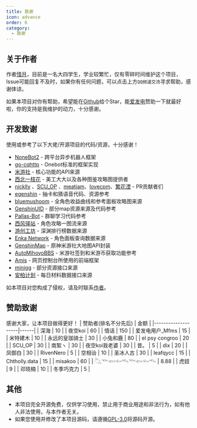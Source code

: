 ```yaml
---
title: 致谢
icon: advance
order: 6
category:
  - 致谢
---
```


## 关于作者
作者[惜月](https://github.com/CMHopeSunshine)，目前是一名大四学生，学业较繁忙，仅有零碎时间维护这个项目，Issue可能回复不及时，如果你有任何问题，可以点击上方`QQ频道交流`寻求帮助，感谢体谅。

如果本项目对你有帮助，希望能在[Github](https://github.com/CMHopeSunshine/LittlePaimon)给个Star，能[爱发电](https://afdian.net/a/cherishmoons)赞助一下就最好啦，你的支持是我维护的动力，十分感谢。

## 开发致谢
使用或参考了以下大佬/开源项目的代码/资源，十分感谢！
- [NoneBot2](https://github.com/nonebot/nonebot2) - 跨平台异步机器人框架
- [go-cqhttp](https://github.com/Mrs4s/go-cqhttp) - Onebot标准的框架实现
- [米游社](https://bbs.mihoyo.com/) - 核心功能的API来源
- [西北一枝花](https://github.com/Nwflower) - 美工大大以及各种图鉴攻略图提供者
- [nicklly](https://github.com/nicklly) 、[SCU_OP](https://github.com/SCUOP) 、[meatjam](https://github.com/meatjam)、[lovecpm](https://github.com/lovecpm)、[繁花湮](https://github.com/linworld) - PR贡献者们
- [egenshin](https://github.com/pcrbot/erinilis-modules/tree/master/egenshin) - 抽卡和猜语音代码、资源参考
- [bluemushoom](https://bbs.nga.cn/nuke.php?func=ucp&uid=62861898) - 全角色收益曲线和参考面板攻略图来源
- [GenshinUID](https://github.com/KimigaiiWuyi/GenshinUID) - 部分map资源来源及代码参考
- [Pallas-Bot](https://github.com/InvoluteHell/Pallas-Bot/tree/master/src/plugins/repeater) - 群聊学习代码参考
- [西风驿站](https://bbs.mihoyo.com/ys/collection/307224) - 角色攻略一图流来源
- [游创工坊](https://space.bilibili.com/176858937) - 深渊排行榜数据来源
- [Enka Network](https://enka.shinshin.moe/) - 角色面板查询数据来源
- [GenshinMap](https://github.com/MingxuanGame/GenshinMap) - 原神米游社大地图API封装
- [AutoMihoyoBBS](https://github.com/Womsxd/AutoMihoyoBBS) - 米游社签到和米游币获取功能参考
- [Amis](https://github.com/baidu/amis) - 网页控制台所使用的前端框架
- [minigg](https://www.minigg.cn/) - 部分资源接口来源
- [安柏计划](https://ambr.top/chs) - 每日材料数据接口来源

如本项目对您构成了侵权，请及时联系[作者](https://github.com/CMHopeSunshine)。


## 赞助致谢
感谢大家，让本项目做得更好！
| 赞助者(排名不分先后)        | 金额   |
|--------------------|------|
| 深海                 | 10   |
| 夜空koi              | 60   |
| 情话                 | 150  |
| 爱发电用户_Mfms         | 15   |
| 米特建木               | 10   |
| 永远的皇珈骑士            | 30   |
| 小兔和鹿               | 80   |
| el psy congroo     | 20   |
| SCU_OP             | 30   |
| 南絮ヽ                | 30   |
| 夜空koi我老婆           | 30   |
| 昔。                 | 5    |
| dix                | 20   |
| 凤御白                | 30   |
| RivenNero          | 5    |
| 空相诒                | 10   |
| 圣冰人古               | 30   |
| leafqycc           | 15   |
| Chtholly.data      | 15   |
| misakoo            | 60   |
| 𓆡𓆝𓆟𓆜𓆞𓆝𓆟𓆜𓆞 | 8.88 |
| 虎妞                 | 9    |
| 邓晓楠                 | 10    |
| 冬季巧克力                 | 5    |


## 其他
- 本项目完全开源免费，仅供学习使用，禁止用于商业用途和非法行为，如有他人非法使用，与本作者无关。
- 如果您使用并修改了本项目源码，请遵循[GPL-3.0](https://github.com/CMHopeSunshine/LittlePaimon/blob/Bot/LICENSE)将源码开源。
